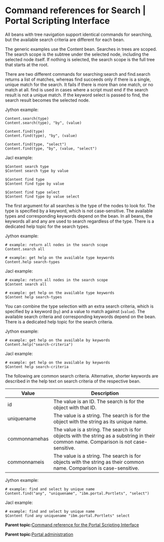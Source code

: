 # Command references for Search \| Portal Scripting Interface

All beans with tree navigation support identical commands for searching, but the available search criteria are different for each bean.

The generic examples use the Content bean. Searches in trees are scoped. The search scope is the subtree under the selected node, including the selected node itself. If nothing is selected, the search scope is the full tree that starts at the root.

There are two different commands for searching:search and find.search returns a list of matches, whereas find succeeds only if there is a single, unique match for the search. It fails if there is more than one match, or no match at all. find is used in cases where a script must end if the search result is not a unique match. If the keyword select is passed to find, the search result becomes the selected node.

Jython example:

```
Content.search(type)
Content.search(type), "by", (value)

Content.find(type)
Content.find(type), "by", (value)

Content.find(type, "select")
Content.find(type, "by", (value, "select")
```

Jacl example:

```
$Content search type
$Content search type by value

$Content find type
$Content find type by value

$Content find type select
$Content find type by value select
```

The first argument for all searches is the type of the nodes to look for. The type is specified by a keyword, which is not case-sensitive. The available types and corresponding keywords depend on the bean. In all beans, the keywords all and any are used to search regardless of the type. There is a dedicated help topic for the search types.

Jython example:

```
# example: return all nodes in the search scope
Content.search all

# example: get help on the available type keywords
Content.help search-types

```

Jacl example:

```
# example: return all nodes in the search scope
$Content search all

# example: get help on the available type keywords
$Content help search-types

```

You can combine the type selection with an extra search criteria, which is specified by a keyword \(`by`\) and a value to match against \(`value`\). The available search criteria and corresponding keywords depend on the bean. There is a dedicated help topic for the search criteria.

Jython example:

```
# example: get help on the available by keywords
Content.help("search-criteria")
```

Jacl example:

```
# example: get help on the available by keywords
$Content help search-criteria
```

The following are common search criteria. Alternative, shorter keywords are described in the help text on search criteria of the respective bean.

|Value|Description|
|-----|-----------|
|id|The value is an ID. The search is for the object with that ID.|
|uniquename|The value is a string. The search is for the object with the string as its unique name.|
|commonnamehas|The value is a string. The search is for objects with the string as a substring in their common name. Comparison is not case-sensitive.|
|commonnameis|The value is a string. The search is for objects with the string as their common name. Comparison is case-sensitive.|

Jython example:

```
# example: find and select by unique name
Content.find("any", "uniquename", "ibm.portal.Portlets", "select")
```

Jacl example:

```
# example: find and select by unique name
$Content find any uniquename "ibm.portal.Portlets" select
```

**Parent topic:**[Command reference for the Portal Scripting Interface](../admin-system/adpsicrf.md)

**Parent topic:**[Portal administration ](../practitioner_studio/administration.md)

